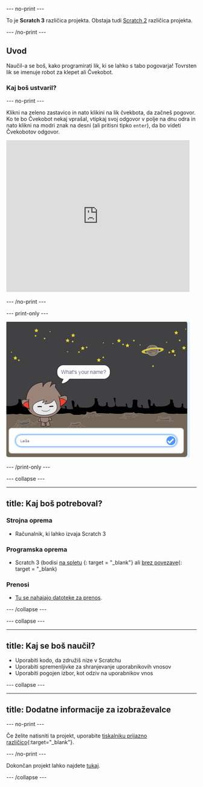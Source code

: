 \--- no-print \---

To je **Scratch 3** različica projekta. Obstaja tudi [Scratch 2](https://projects.raspberrypi.org/en/projects/chatbot-scratch2) različica projekta.

\--- /no-print \---

## Uvod

Naučil-a se boš, kako programirati lik, ki se lahko s tabo pogovarja! Tovrsten lik se imenuje robot za klepet ali Čvekobot.

### Kaj boš ustvaril?

\--- no-print \---

Klikni na zeleno zastavico in nato klikini na lik čvekbota, da začneš pogovor. Ko te bo Čvekobot nekaj vprašal, vtipkaj svoj odgovor v polje na dnu odra in nato klikni na modri znak na desni (ali pritisni tipko `enter`), da bo videti Čvekobotov odgovor.

<div class="scratch-preview">
  <iframe allowtransparency="true" width="485" height="402" src="https://scratch.mit.edu/projects/embed/248864190/?autostart=false" 
  frameborder="0" scrolling="no"></iframe>
</div>

\--- /no-print \---

\--- print-only \---

![dokončan projekt](images/chatbot-preview.png)

\--- /print-only \---

\--- collapse \---

* * *

## title: Kaj boš potreboval?

### Strojna oprema

- Računalnik, ki lahko izvaja Scratch 3

### Programska oprema

- Scratch 3 (bodisi [na spletu](https://rpf.io/scratchon) {: target = "_blank"} ali [brez povezave](https://rpf.io/scratchoff){: target = "_blank)

### Prenosi

- [Tu se nahajajo datoteke za prenos](http://rpf.io/p/en/chatbot-go).

\--- /collapse \---

\--- collapse \---

* * *

## title: Kaj se boš naučil?

- Uporabiti kodo, da združiš nize v Scratchu
- Uporabiti spremenljivke za shranjevanje uporabnikovih vnosov
- Uporabiti pogojen izbor, kot odziv na uporabnikov vnos

\--- collapse \---

* * *

## title: Dodatne informacije za izobraževalce

\--- no-print \---

Če želite natisniti ta projekt, uporabite [tiskalniku prijazno različico](https://projects.raspberrypi.org/en/projects/chatbot/print){:target="_blank"}.

\--- /no-print \---

Dokončan projekt lahko najdete [tukaj](http://rpf.io/p/en/chatbot-get).

\--- /collapse \---